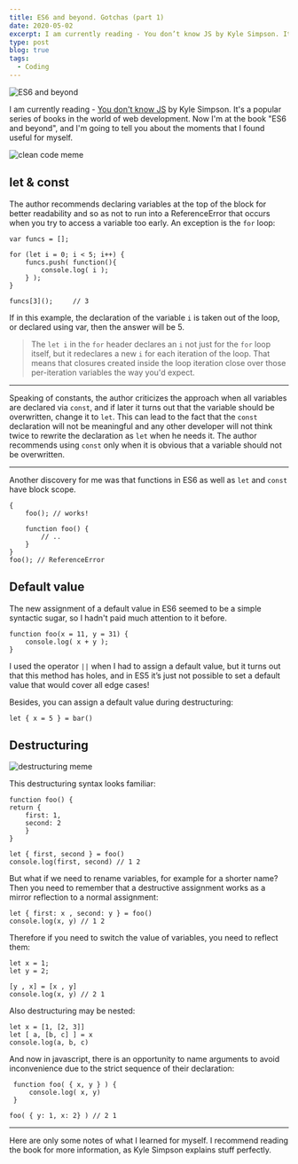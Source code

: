 ```yaml
---
title: ES6 and beyond. Gotchas (part 1)
date: 2020-05-02
excerpt: I am currently reading - You don’t know JS by Kyle Simpson. It’s a popular series of books in the world of web development
type: post
blog: true
tags:
  - Coding
---
```


![ES6 and beyond](https://i.gr-assets.com/images/S/compressed.photo.goodreads.com/books/1451238966l/28276017.jpg)

I am currently reading - [You don't know JS](https://github.com/getify/You-Dont-Know-JS) by Kyle Simpson. It's a popular series of books in the world of web development. Now I'm at the book "ES6 and beyond", and I'm going to tell you about the moments that I found useful for myself.

![clean code meme](https://cdn-media-1.freecodecamp.org/images/0*q3-4kypImPD0VDPg.jpg)

## let & const

The author recommends declaring variables at the top of the block for better readability and so as not to run into a ReferenceError that occurs when you try to access a variable too early.
An exception is the `for` loop:

    var funcs = [];

    for (let i = 0; i < 5; i++) {
    	funcs.push( function(){
    		console.log( i );
    	} );
    }

    funcs[3]();		// 3

If in this example, the declaration of the variable `i` is taken out of the loop, or declared using var, then the answer will be 5.

> The `let i` in the `for` header declares an `i` not just for the
> `for` loop itself, but it redeclares a new `i` for each iteration
> of the loop. That means that closures created inside the loop
> iteration close over those per-iteration variables the way you'd
> expect.

---

Speaking of constants, the author criticizes the approach when all variables are declared via `const`, and if later it turns out that the variable should be overwritten, change it to `let`. This can lead to the fact that the `const` declaration will not be meaningful and any other developer will not think twice to rewrite the declaration as `let` when he needs it. The author recommends using `const` only when it is obvious that a variable should not be overwritten.

---

Another discovery for me was that functions in ES6 as well as `let` and `const` have block scope.

    {
    	foo(); // works!

    	function foo() {
    		// ..
    	}
    }
    foo(); // ReferenceError

## Default value

The new assignment of a default value in ES6 seemed to be a simple syntactic sugar, so I hadn't paid much attention to it before.

    function foo(x = 11, y = 31) {
    	console.log( x + y );
    }

I used the operator `||` when I had to assign a default value, but it turns out that this method has holes, and in ES5 it’s just not possible to set a default value that would cover all edge cases!

Besides, you can assign a default value during destructuring:

    let { x = 5 } = bar()

## Destructuring

![destructuring meme](https://miro.medium.com/max/1240/1*TYifiOJXooG5bR6kXZmQEg.png)

This destructuring syntax looks familiar:

    function foo() {
    return {
    	first: 1,
    	second: 2
        }
    }

    let { first, second } = foo()
    console.log(first, second) // 1 2

But what if we need to rename variables, for example for a shorter name? Then you need to remember that a destructive assignment works as a mirror reflection to a normal assignment:

    let { first: x , second: y } = foo()
    console.log(x, y) // 1 2

Therefore if you need to switch the value of variables, you need to reflect them:

    let x = 1;
    let y = 2;

    [y , x] = [x , y]
    console.log(x, y) // 2 1

Also destructuring may be nested:

    let x = [1, [2, 3]]
    let [ a, [b, c] ] = x
    console.log(a, b, c)

And now in javascript, there is an opportunity to name arguments to avoid inconvenience due to the strict sequence of their declaration:

     function foo( { x, y } ) {
    	 console.log( x, y)
     }

    foo( { y: 1, x: 2} ) // 2 1

---

Here are only some notes of what I learned for myself. I recommend reading the book for more information, as Kyle Simpson explains stuff perfectly.
